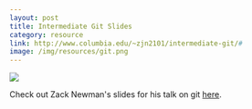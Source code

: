 ```yaml
---
layout: post
title: Intermediate Git Slides
category: resource
link: http://www.columbia.edu/~zjn2101/intermediate-git/#
image: /img/resources/git.png
---
```


<div class="project-image">
<a href="{{ page.link }}"><img src="{{ page.image }}" /></a>
</div>

<div class="project-description">
<p>Check out Zack Newman's slides for his talk on git <a href="{{ page.link }}">here</a>.</p>
</div>
